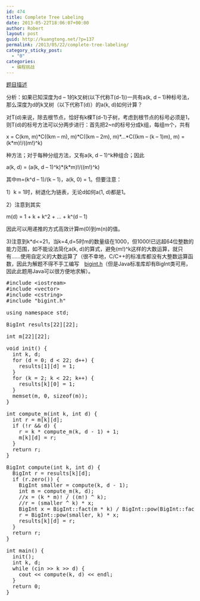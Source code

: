 ```yaml
---
id: 474
title: Complete Tree Labeling
date: 2013-05-22T18:06:07+00:00
author: Robert
layout: post
guid: http://kuangtong.net/?p=137
permalink: /2013/05/22/complete-tree-labeling/
category_sticky_post:
  - "0"
categories:
  - 编程挑战
---
```

<a href="http://uva.onlinejudge.org/index.php?option=com_onlinejudge&#038;Itemid=8&#038;page=show_problem&#038;problem=1188" target="_blank">题目描述</a>

分析：如果已知深度为d &#8211; 1的k叉树(以下代称T(d-1))一共有a(k, d &#8211; 1)种标号法，那么深度为d的k叉树（以下代称T(d)）的a(k, d)如何计算？<!--more-->


  
对T(d)来说，除去根节点，恰好有k棵T(d-1)子树，考虑到根节点的标号必须是1，则T(d)的标号方法可以分两步进行：首先把2~n的标号分成k组，每组m个，共有
  
x = C(km, m)\*C((km &#8211; m), m)\*C((km &#8211; 2m), m)\*&#8230;\*C((km &#8211; (k &#8211; 1)m), m) = (k*m)!/((m!)^k)
  
种方法；对于每种分组方法，又有a(k, d &#8211; 1)^k种组合；因此
  
a(k, d) = (a(k, d &#8211; 1)^k)\*(k\*m)!/((m!)^k)
  
其中m=(k^d &#8211; 1)/(k &#8211; 1)，a(k, 0) = 1。但要注意：
  
1）k = 1时，树退化为链表，无论d如何a(1, d)都是1。
  
2）注意到其实
  
m(d) = 1 + k + k^2 + &#8230; + k^(d &#8211; 1)
  
因此可以用递推的方式高效计算m(0)到m(n)的值。
  
3)注意到k*d<=21，当k=4,d=5时m的数量级在1000，但1000!已远超64位整数的能力范围，如不能设法简化a(k, d)的算式，避免(m!)^k这样的大数运算，就只有……使用自定义的大数运算了（很不幸地，C/C++的标准库都没有大整数运算函数，因此为解题不得不手工编写　<a href="https://code.google.com/p/programming-challenges-robert/source/browse/bigint.h" target="_blank">bigint.h</a>（但是Java标准库却有BigInt类可用，因此此题用Java可以很方便地求解）。

<pre class="brush: cpp; title: ; notranslate" title="">#include &lt;iostream&gt;
#include &lt;vector&gt;
#include &lt;cstring&gt;
#include "bigint.h"

using namespace std;

BigInt results[22][22];

int m[22][22];

void init() {
  int k, d;
  for (d = 0; d &lt; 22; d++) {
    results[1][d] = 1;
  }
  for (k = 2; k &lt; 22; k++) {
    results[k][0] = 1;
  }
  memset(m, 0, sizeof(m));
}

int compute_m(int k, int d) {
  int r = m[k][d];
  if (!r && d) {
    r = k * compute_m(k, d - 1) + 1;
    m[k][d] = r;
  }
  return r;
}

BigInt compute(int k, int d) {
  BigInt r = results[k][d];
  if (r.zero()) {
    BigInt smaller = compute(k, d - 1);
    int m = compute_m(k, d);
    //x = (k * m)! / ((m!) ^ k);
    //r = (smaller ^ k) * x;
    BigInt x = BigInt::fact(m * k) / BigInt::pow(BigInt::fact(m), k);
    r = BigInt::pow(smaller, k) * x;
    results[k][d] = r;
  }
  return r;
}

int main() {
  init();
  int k, d;
  while (cin &gt;&gt; k &gt;&gt; d) {
    cout &lt;&lt; compute(k, d) &lt;&lt; endl;
  }
  return 0;
}
</pre>

<div class="addtoany_share_save_container addtoany_content_bottom">
  <div class="a2a_kit a2a_kit_size_32 addtoany_list a2a_target" id="wpa2a_19">
    <a class="a2a_button_facebook" href="http://www.addtoany.com/add_to/facebook?linkurl=http%3A%2F%2Fkuangtong.me%2F2013%2F05%2F22%2Fcomplete-tree-labeling%2F&linkname=Complete%20Tree%20Labeling" title="Facebook" rel="nofollow" target="_blank"></a><a class="a2a_button_twitter" href="http://www.addtoany.com/add_to/twitter?linkurl=http%3A%2F%2Fkuangtong.me%2F2013%2F05%2F22%2Fcomplete-tree-labeling%2F&linkname=Complete%20Tree%20Labeling" title="Twitter" rel="nofollow" target="_blank"></a><a class="a2a_button_google_plus" href="http://www.addtoany.com/add_to/google_plus?linkurl=http%3A%2F%2Fkuangtong.me%2F2013%2F05%2F22%2Fcomplete-tree-labeling%2F&linkname=Complete%20Tree%20Labeling" title="Google+" rel="nofollow" target="_blank"></a><a class="a2a_button_sina_weibo" href="http://www.addtoany.com/add_to/sina_weibo?linkurl=http%3A%2F%2Fkuangtong.me%2F2013%2F05%2F22%2Fcomplete-tree-labeling%2F&linkname=Complete%20Tree%20Labeling" title="Sina Weibo" rel="nofollow" target="_blank"></a><a class="a2a_dd addtoany_share_save" href="https://www.addtoany.com/share_save"></a>
  </div>
</div>